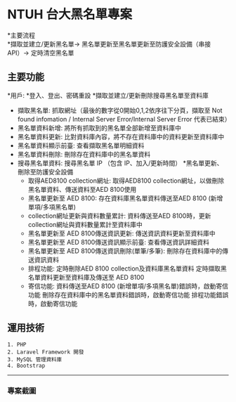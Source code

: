 # NTUH 台大黑名單專案
*主要流程  
 *擷取並建立/更新黑名單-> 黑名單更新至黑名單更新至防護安全設備（串接API）-> 定時清空黑名單

## 主要功能
*用戶:
  *登入、登出、密碼重設
*擷取並建立/更新刪除搜尋黑名單至資料庫
  * 擷取黑名單:
    抓取網址（最後的數字從0開始0,1,2依序往下分頁，擷取至 Not found infomation / Internal Server Error/Internal Server Error 代表已結束）
  * 黑名單資料新增:
    將所有抓取到的黑名單全部新增至資料庫中
  * 黑名單資料更新:
    比對資料庫內容，將不存在資料庫中的資料更新至資料庫中
  * 黑名單資料顯示前臺:
    查看擷取黑名單明細資料
  * 黑名單資料刪除:
     刪除存在資料庫中的黑名單資料
  * 搜尋黑名單資料:
      搜尋黑名單 IP （包含 IP、加入/更新時間）
*黑名單更新、刪除至防護安全設備
    * 取得AED8100 collection網址:
      取得AED8100 collection網址，以做刪除黑名單資料、傳送資料至AED 8100使用
    * 黑名單更新至 AED 8100:
      存在資料庫黑名單資料傳送至AED 8100 (新增單項/多項黑名單)
    * collection網址更新與資料數量累計:
      資料傳送至AED 8100時，更新collection網址與資料數量累計至資料庫中
    * 黑名單更新至 AED 8100傳送資訊更新:
      傳送資訊資料更新至資料庫中
    * 黑名單更新至 AED 8100傳送資訊顯示前臺:
      查看傳送資訊詳細資料
    * 黑名單更新至 AED 8100傳送資訊刪除(單筆/多筆):
      刪除存在資料庫中的傳送資訊資料
    * 排程功能:
      定時刪除AED 8100 collection及資料庫黑名單資料
      定時擷取黑名單資料更新至資料庫及傳送至 AED 8100
    * 寄信功能:
      資料傳送至AED 8100 (新增單項/多項黑名單)錯誤時，啟動寄信功能
      刪除存在資料庫中的黑名單資料錯誤時，啟動寄信功能
      排程功能錯誤時，啟動寄信功能

## 運用技術
    1. PHP
    2. Laravel Framework 開發
    3. MySQL 管理資料庫
    4. Bootstrap  
***
### 專案截圖

